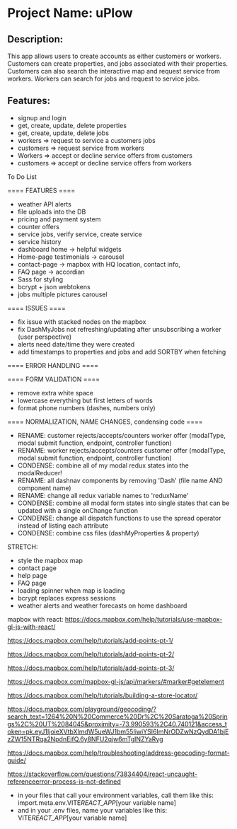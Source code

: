 # Project Name: uPlow

## Description:

This app allows users to create accounts as either customers or workers. Customers can create properties, and jobs associated with their properties. Customers can
also search the interactive map and request service from workers. Workers can search for jobs and request to service jobs.

## Features:

- signup and login
- get, create, update, delete properties
- get, create, update, delete jobs
- workers => request to service a customers jobs
- customers => request service from workers
- Workers => accept or decline service offers from customers
- customers => accept or decline service offers from workers

To Do List

==== FEATURES ====

- weather API alerts
- file uploads into the DB
- pricing and payment system
- counter offers
- service jobs, verify service, create service
- service history
- dashboard home -> helpful widgets
- Home-page testimonials -> carousel
- contact-page -> mapbox with HQ location, contact info,
- FAQ page -> accordian
- Sass for styling
- bcrypt + json webtokens
- jobs multiple pictures carousel

==== ISSUES ====

- fix issue with stacked nodes on the mapbox
- fix DashMyJobs not refreshing/updating after unsubscribing a worker (user perspective)
- alerts need date/time they were created
- add timestamps to properties and jobs and add SORTBY when fetching

==== ERROR HANDLING ====

==== FORM VALIDATION ====

- remove extra white space
- lowercase everything but first letters of words
- format phone numbers (dashes, numbers only)

==== NORMALIZATION, NAME CHANGES, condensing code ====

- RENAME: customer rejects/accepts/counters worker offer (modalType, modal submit function, endpoint, controller function)
- RENAME: worker rejects/accepts/counters customer offer (modalType, modal submit function, endpoint, controller function)
- CONDENSE: combine all of my modal redux states into the modalReducer!
- RENAME: all dashnav components by removing 'Dash' (file name AND component name)
- RENAME: change all redux variable names to 'reduxName'
- CONDENSE: combine all modal form states into single states that can be updated with a single onChange function
- CONDENSE: change all dispatch functions to use the spread operator instead of listing each attribute
- CONDENSE: combine css files (dashMyProperties & property)

STRETCH:

- style the mapbox map
- contact page
- help page
- FAQ page
- loading spinner when map is loading
- bcrypt replaces express sessions
- weather alerts and weather forecasts on home dashboard

<!-- NOTE -->

<!-- SECTION -- MAPBOX -->
<!-- create the map -->

mapbox with react: https://docs.mapbox.com/help/tutorials/use-mapbox-gl-js-with-react/

<!-- Add points to a web map, part 1: prepare your data -->

https://docs.mapbox.com/help/tutorials/add-points-pt-1/

<!-- Add points to a web map, part 2: create a map style -->

https://docs.mapbox.com/help/tutorials/add-points-pt-2/

<!-- Add points to a web map, part 3: add interactivity -->

https://docs.mapbox.com/help/tutorials/add-points-pt-3/

<!-- Markers and Controls API Reference -->

https://docs.mapbox.com/mapbox-gl-js/api/markers/#marker#getelement

<!-- CSS styling for popups as well as custome markers -->

https://docs.mapbox.com/help/tutorials/building-a-store-locator/

<!-- geocoding api playground page -->

https://docs.mapbox.com/playground/geocoding/?search_text=1264%20N%20Commerce%20Dr%2C%20Saratoga%20Springs%2C%20UT%2084045&proximity=-73.990593%2C40.740121&access_token=pk.eyJ1IjoieXVtbXlmdW5ueWJ1bm55IiwiYSI6ImNrODZwNzQydDA1bjEzZW15NTRqa2NpdnEifQ.6y8NFU2qjw6mTgINZYaRyg

<!-- Formatting your address for forward geocoding -->

https://docs.mapbox.com/help/troubleshooting/address-geocoding-format-guide/

<!-- !SECTION -->

<!-- ANCHOR -- .env files with Vite & React -->

https://stackoverflow.com/questions/73834404/react-uncaught-referenceerror-process-is-not-defined

- in your files that call your environment variables, call them like this:
  import.meta.env.VITE*REACT_APP*[your variable name]
- and in your .env files, name your variables like this:
  VITE*REACT_APP*[your variable name]
